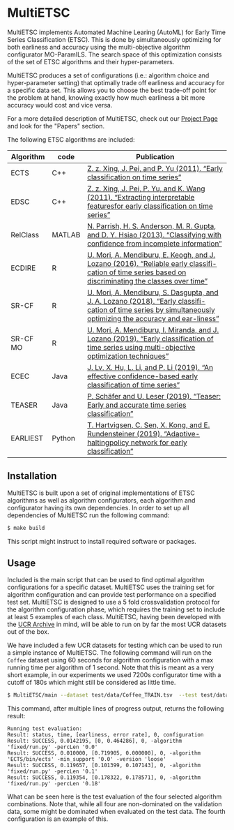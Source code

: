 # MultiETSC

MultiETSC implements Automated Machine Learing (AutoML) for 
Early Time Series Classification (ETSC).
This is done by simultaneously optimizing for both earliness and accuracy using the 
multi-objective algorithm configurator MO-ParamILS.
The search space of this optimization consists of the set of ETSC algorithms and 
their hyper-parameters.

MultiETSC produces a set of configurations (i.e.: algorithm choice and hyper-parameter setting) that optimally
trade off earliness and accuracy for a specific data set.
This allows you to choose the best trade-off point for the problem at hand,
knowing exactly how much earliness a bit more accuracy would cost and vice versa.

For a more detailed description of MultiETSC, check out our [Project Page](https://ada.liacs.nl/projects/MultiETSC_page) and look for the "Papers" section.


The following ETSC algorithms are included:

| Algorithm | code | Publication |
| --------- | ---- | ----------- |
| ECTS | C++ | [ Z. z. Xing, J. Pei, and P. Yu (2011). “Early classification on time series”](https://doi.org/10.1007/s10115-011-0400-x) |
| EDSC | C++ | [ Z. z. Xing, J. Pei, P. Yu, and K. Wang (2011). “Extracting interpretable featuresfor early classification on time series” ](https://doi.org/10.1137/1.9781611972818.22) |
| RelClass | MATLAB | [N. Parrish, H. S. Anderson, M. R. Gupta, and D. Y. Hsiao (2013). “Classifying with confidence from incomplete information”](http://jmlr.org/papers/v14/parrish13a.html) |
| ECDIRE | R | [ U. Mori, A. Mendiburu, E. Keogh, and J. Lozano (2016). “Reliable early classifi-cation of time series based on discriminating the classes over time”](https://doi.org/10.1007/s10618-016-0462-1) |
| SR-CF | R | [U. Mori, A. Mendiburu, S. Dasgupta, and J. A. Lozano (2018). “Early classifi-cation of time series by simultaneously optimizing the accuracy and ear-liness”](https://doi.org/10.1109/TNNLS.2017.2764939) |
| SR-CF MO | R | [ U. Mori, A. Mendiburu, I. Miranda, and J. Lozano (2019). “Early classification of time series using multi-objective optimization techniques”](http://www.sciencedirect.com/science/article/pii/S0020025519303317) |
| ECEC | Java| [ J. Lv, X. Hu, L. Li, and P. Li (2019). “An effective confidence-based early classification of time series”](https://doi.org/10.1109/ACCESS.2019.2929644) |
| TEASER | Java | [P. Sch&auml;fer and U. Leser (2019). “Teaser: Early and accurate time series classification”](https://arxiv.org/abs/1908.03405) |
| EARLIEST | Python | [T. Hartvigsen, C. Sen, X. Kong, and E. Rundensteiner (2019). “Adaptive-haltingpolicy network for early classification”](https://web.cs.wpi.edu/~xkong/publications/papers/kdd19.pdf) |

## Installation
MultiETSC is built upon a set of original implementations of ETSC algorithms as well as algorithm configurators,
each algorithm and configurator having its own dependencies.
In order to set up all dependencies of MultiETSC run the following command:
```bash
$ make build
```
This script might instruct to install required software or packages.

## Usage
Included is the main script that can be used to find optimal algorithm configurations for a specific dataset.
MultiETSC uses the training set for algorithm configuration and can provide test performance on a specified test set.
MultiETSC is designed to use a 5 fold crossvalidation protocol for the algorithm configuration phase,
which requires the training set to include at least 5 examples of each class.
MultiETSC, having been developed with the [UCR Archive](https://www.cs.ucr.edu/~eamonn/time_series_data_2018/)
in mind, will be able to run on by far the most UCR datasets out of the box.

We have included a few UCR datasets for testing which can be used to run a simple instance of MultiETSC. 
The following command will run on the `Coffee` dataset using 60 seconds for algorithm configuration with 
a max running time per algorithm of 1 second. 
Note that this is meant as a very short example, in our experiments we used 7200s configurator time
with a cutoff of 180s which might still be considered as little time.
```bash
$ MultiETSC/main --dataset test/data/Coffee_TRAIN.tsv  --test test/data/Coffee_TEST.tsv --timeout 60 --cutoff 1
```
This command, after multiple lines of progress output, returns the following result:
```
Running test evaluation:
Result: status, time, [earliness, error rate], 0, configuration
Result: SUCCESS, 0.0142195, [0, 0.464286], 0, -algorithm 'fixed/run.py' -percLen '0.0'
Result: SUCCESS, 0.010000, [0.719905, 0.000000], 0, -algorithm 'ECTS/bin/ects' -min_support '0.0' -version 'loose'
Result: SUCCESS, 0.119657, [0.101399, 0.107143], 0, -algorithm 'fixed/run.py' -percLen '0.1'
Result: SUCCESS, 0.119354, [0.178322, 0.178571], 0, -algorithm 'fixed/run.py' -percLen '0.18'
```
What can be seen here is the test evaluation of the four selected algorithm combinations.
Note that, while all four are non-dominated on the validation data,
some might be dominated when evaluated on the test data.
The fourth configuration is an example of this.
